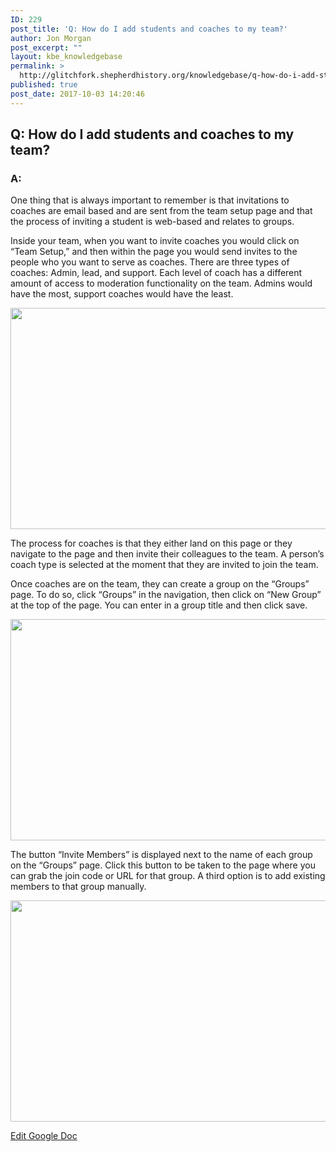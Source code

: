 ```yaml
---
ID: 229
post_title: 'Q: How do I add students and coaches to my team?'
author: Jon Morgan
post_excerpt: ""
layout: kbe_knowledgebase
permalink: >
  http://glitchfork.shepherdhistory.org/knowledgebase/q-how-do-i-add-students-and-coaches-to-my-team/
published: true
post_date: 2017-10-03 14:20:46
---
```

<h2>Q: How do I add students and coaches to my team?</h2>
<h3>A:</h3>
One thing that is always important to remember is that invitations to coaches are email based and are sent from the team setup page and that the process of inviting a student is web-based and relates to groups.

Inside your team, when you want to invite coaches you would click on “Team Setup,” and then within the page you would send invites to the people who you want to serve as coaches. There are three types of coaches: Admin, lead, and support. Each level of coach has a different amount of access to moderation functionality on the team. Admins would have the most, support coaches would have the least.

<img title="" src="http://eduguideinsiders.shepherdhistory.org/wp-content/uploads/2017/10/null.png" alt="" width="624" height="354" />

The process for coaches is that they either land on this page or they navigate to the page and then invite their colleagues to the team. A person’s coach type is selected at the moment that they are invited to join the team.

Once coaches are on the team, they can create a group on the “Groups” page. To do so, click “Groups” in the navigation, then click on “New Group” at the top of the page. You can enter in a group title and then click save.

<img title="" src="http://eduguideinsiders.shepherdhistory.org/wp-content/uploads/2017/10/null-1.png" alt="" width="624" height="354" />

The button “Invite Members” is displayed next to the name of each group on the “Groups” page. Click this button to be taken to the page where you can grab the join code or URL for that group. A third option is to add existing members to that group manually.

<img title="" src="http://eduguideinsiders.shepherdhistory.org/wp-content/uploads/2017/10/null-2.png" alt="" width="624" height="354" />

<a href="https://docs.google.com/document/d/1hFkcjmXjA7GZ-eKy-wuW2W71HRr2ROwjTWfEGj8t4zY/edit?usp=sharing">Edit Google Doc</a>